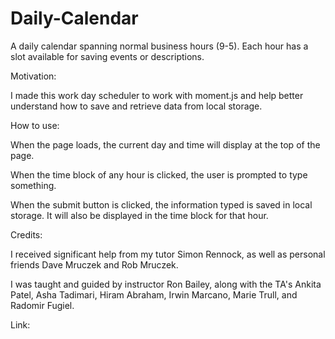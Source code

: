 # Daily-Calendar
A daily calendar spanning normal business hours (9-5). Each hour has a slot available for saving events or descriptions.

Motivation:

I made this work day scheduler to work with moment.js and help better understand how to save and retrieve data from local storage.

How to use: 

When the page loads, the current day and time will display at the top of the page.

When the time block of any hour is clicked, the user is prompted to type something.

When the submit button is clicked, the information typed is saved in local storage. It will also be displayed in the time block for that hour.

Credits:

I received significant help from my tutor Simon Rennock, as well as personal friends Dave Mruczek and Rob Mruczek.

I was taught and guided by instructor Ron Bailey, along with the TA's Ankita Patel, Asha Tadimari, Hiram Abraham, Irwin Marcano, Marie Trull, and Radomir Fugiel.

Link:

